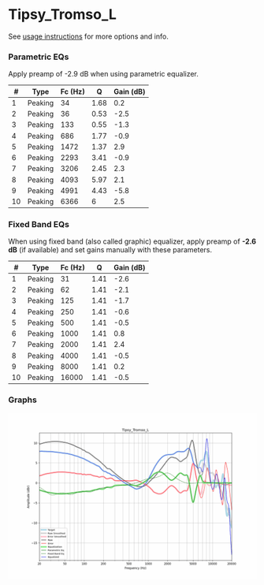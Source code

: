 # Tipsy_Tromso_L
See [usage instructions](https://github.com/jaakkopasanen/AutoEq#usage) for more options and info.

### Parametric EQs
Apply preamp of -2.9 dB when using parametric equalizer.

|   # | Type    |   Fc (Hz) |    Q |   Gain (dB) |
|-----|---------|-----------|------|-------------|
|   1 | Peaking |        34 | 1.68 |         0.2 |
|   2 | Peaking |        36 | 0.53 |        -2.5 |
|   3 | Peaking |       133 | 0.55 |        -1.3 |
|   4 | Peaking |       686 | 1.77 |        -0.9 |
|   5 | Peaking |      1472 | 1.37 |         2.9 |
|   6 | Peaking |      2293 | 3.41 |        -0.9 |
|   7 | Peaking |      3206 | 2.45 |         2.3 |
|   8 | Peaking |      4093 | 5.97 |         2.1 |
|   9 | Peaking |      4991 | 4.43 |        -5.8 |
|  10 | Peaking |      6366 | 6    |         2.5 |

### Fixed Band EQs
When using fixed band (also called graphic) equalizer, apply preamp of **-2.6 dB** (if available) and set gains manually with these parameters.

|   # | Type    |   Fc (Hz) |    Q |   Gain (dB) |
|-----|---------|-----------|------|-------------|
|   1 | Peaking |        31 | 1.41 |        -2.6 |
|   2 | Peaking |        62 | 1.41 |        -2.1 |
|   3 | Peaking |       125 | 1.41 |        -1.7 |
|   4 | Peaking |       250 | 1.41 |        -0.6 |
|   5 | Peaking |       500 | 1.41 |        -0.5 |
|   6 | Peaking |      1000 | 1.41 |         0.8 |
|   7 | Peaking |      2000 | 1.41 |         2.4 |
|   8 | Peaking |      4000 | 1.41 |        -0.5 |
|   9 | Peaking |      8000 | 1.41 |         0.2 |
|  10 | Peaking |     16000 | 1.41 |        -0.5 |

### Graphs
![](./Tipsy_Tromso_L.png)
